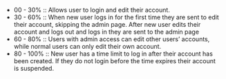 * 00 - 30% :: Allows user to login and edit their account.
* 30 - 60% :: When new user logs in for the first time they are sent to edit their account, skipping the admin page. After new user edits their account and logs out and logs in they are sent to the admin page
* 60 - 80% :: Users with admin access can edit other users’ accounts, while normal users can only edit their own account.
* 80 - 100% :: New user has a time limit to log in after their account has been created. If they do not login before the time expires their account is suspended.  